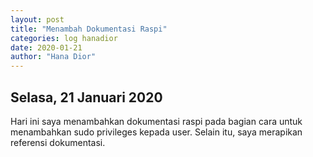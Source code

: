 ```yaml
---
layout: post
title: "Menambah Dokumentasi Raspi"
categories: log hanadior
date: 2020-01-21
author: "Hana Dior"
---
```


## Selasa, 21 Januari 2020

Hari ini saya menambahkan dokumentasi raspi pada bagian cara untuk menambahkan sudo privileges kepada user.
Selain itu, saya merapikan referensi dokumentasi.